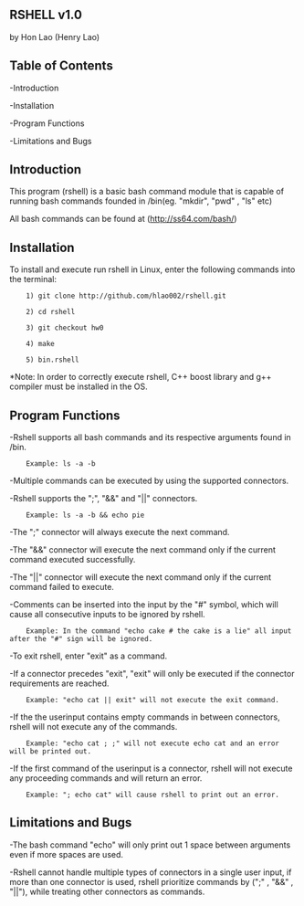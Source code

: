 RSHELL v1.0
---------------------------------------------------------------------------------------------------
by Hon Lao (Henry Lao)


Table of Contents
---------------------------------------------------------------------------------------------------
-Introduction

-Installation

-Program Functions

-Limitations and Bugs

Introduction
---------------------------------------------------------------------------------------------------
This program (rshell) is a basic bash command module that is capable of running bash commands founded in /bin(eg. "mkdir", "pwd" , "ls" etc)

All bash commands can be found at (http://ss64.com/bash/)

Installation
--------------------------------------------------------------------------------------------------
To install and execute run rshell in Linux, enter the following commands into the terminal:

        1) git clone http://github.com/hlao002/rshell.git

        2) cd rshell

        3) git checkout hw0

        4) make

        5) bin.rshell

*Note: In order to correctly execute rshell, C++ boost library and g++ compiler must be installed in the OS.

Program Functions
---------------------------------------------------------------------------------------------------
-Rshell supports all bash commands and its respective arguments found in /bin.

        Example: ls -a -b

-Multiple commands can be executed by using the supported connectors.

-Rshell supports the ";", "&&" and "||" connectors.

        Example: ls -a -b && echo pie

-The ";" connector will always execute the next command.

-The "&&" connector will execute the next command only if the current command executed successfully.

-The "||" connector will execute the next command only if the current command failed to execute.

-Comments can be inserted into the input by the "#" symbol, which will cause all consecutive inputs to be ignored by rshell.

        Example: In the command "echo cake # the cake is a lie" all input after the "#" sign will be ignored.

-To exit rshell, enter "exit" as a command.

-If a connector precedes "exit", "exit" will only be executed if the connector requirements are reached.

        Example: "echo cat || exit" will not execute the exit command.

-If the the userinput contains empty commands in between connectors, rshell will not execute any of the commands.

        Example: "echo cat ; ;" will not execute echo cat and an error will be printed out.

-If the first command of the userinput is a connector, rshell will not execute any proceeding commands and will return an error.

        Example: "; echo cat" will cause rshell to print out an error.

Limitations and Bugs
----------------------------------------------------------------------------------------------------
-The bash command "echo" will only print out 1 space between arguments even if more spaces are used.

-Rshell cannot handle multiple types of connectors in a single user input, if more than one connector is used, rshell prioritize commands by (";" , "&&" , "||"), while treating other connectors as commands.


